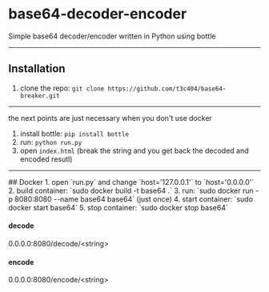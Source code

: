 # base64-decoder-encoder
Simple base64 decoder/encoder written in Python using bottle

---

## Installation
1. clone the repo: `git clone https://github.com/t3c404/base64-breaker.git`
---
the next points are just necessary when you don't use docker

1. install bottle: `pip install bottle`
2. run: `python run.py` 
3. open `index.html` (break the string and you get back the decoded and encoded resutl)

---
<NOT WORKING YET>
## Docker
1. open `run.py` and change `host='127.0.0.1'` to `host='0.0.0.0'`
2. build container: `sudo docker build -t base64 .`
3. run: `sudo docker run -p 8080:8080 --name base64 base64` (just once)
4. start container: `sudo docker start base64`
5. stop container: `sudo docker stop base64`

#### decode
0.0.0.0:8080/decode/\<string>

#### encode
0.0.0.0:8080/encode/\<string>
